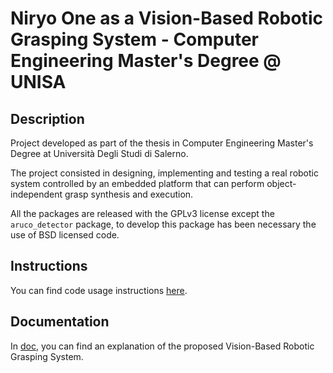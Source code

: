 # Niryo One as a Vision-Based Robotic Grasping System - Computer Engineering Master's Degree @ UNISA

## Description

Project developed as part of the thesis in Computer Engineering Master's Degree at Università Degli Studi di Salerno.

The project consisted in designing, implementing and testing a real robotic system controlled by an embedded platform that can perform object-independent grasp synthesis and execution.

All the packages are released with the GPLv3 license except the ```aruco_detector``` package, to develop this package has been necessary the use of BSD licensed code.

## Instructions

You can find code usage instructions [here](USAGE.md).

## Documentation 

In [doc](doc.pdf), you can find an explanation of the proposed Vision-Based Robotic Grasping System.
